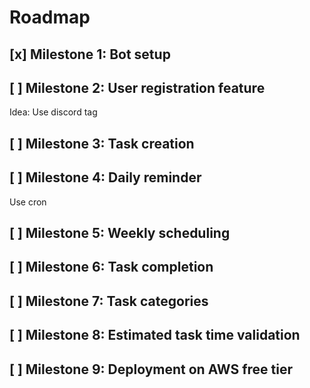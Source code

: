 # Roadmap

## [x] Milestone 1: Bot setup


## [ ] Milestone 2: User registration feature

Idea: Use discord tag

## [ ] Milestone 3: Task creation


## [ ] Milestone 4: Daily reminder

Use cron

## [ ] Milestone 5: Weekly scheduling


## [ ] Milestone 6: Task completion


## [ ] Milestone 7: Task categories


## [ ] Milestone 8: Estimated task time validation


## [ ] Milestone 9: Deployment on AWS free tier
